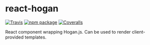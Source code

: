 # react-hogan

[![Travis][build-badge]][build]
[![npm package][npm-badge]][npm]
[![Coveralls][coveralls-badge]][coveralls]

React component wrapping Hogan.js. Can be used to render client-provided templates.

[build-badge]: https://img.shields.io/travis/GregoryPotdevin/react-hogan/master.svg?style=flat-square
[build]: https://travis-ci.org/GregoryPotdevin/react-hogan

[npm-badge]: https://img.shields.io/npm/v/npm-package.svg?style=flat-square
[npm]: https://www.npmjs.org/package/npm-package

[coveralls-badge]: https://img.shields.io/coveralls/GregoryPotdevin/react-hogan/master.svg?style=flat-square
[coveralls]: https://coveralls.io/github/GregoryPotdevin/react-hogan
